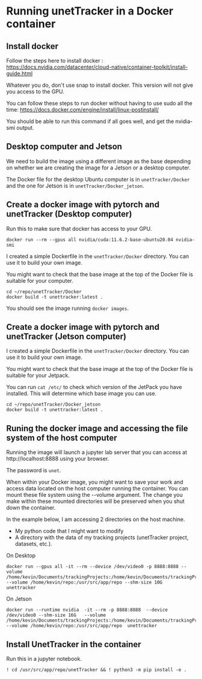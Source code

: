 # Running unetTracker in a Docker container

## Install docker

Follow the steps here to install docker : https://docs.nvidia.com/datacenter/cloud-native/container-toolkit/install-guide.html

Whatever you do, don't use snap to install docker. This version will not give you access to the GPU.

You can follow these steps to run docker without having to use sudo all the time: https://docs.docker.com/engine/install/linux-postinstall/

You should be able to run this command if all goes well, and get the nvidia-smi output.


## Desktop computer and Jetson

We need to build the image using a different image as the base depending on whether we are creating the image for a Jetson or a desktop computer.

The Docker file for the desktop Ubuntu computer is in `unetTracker/Docker` and the one for Jetson is in `unetTracker/Docker_jetson`.


## Create a docker image with pytorch and unetTracker (Desktop computer)

Run this to make sure that docker has access to your GPU.

```
docker run --rm --gpus all nvidia/cuda:11.6.2-base-ubuntu20.04 nvidia-smi
```

I created a simple Dockerfile in the `unetTracker/Docker` directory. You can use it to build your own image.

You might want to check that the base image at the top of the Docker file is suitable for your computer.

```
cd ~/repo/unetTracker/Docker
docker build -t unettracker:latest .
```

You should see the image running `docker images`.

## Create a docker image with pytorch and unetTracker (Jetson computer)

I created a simple Dockerfile in the `unetTracker/Docker` directory. You can use it to build your own image.

You might want to check that the base image at the top of the Docker file is suitable for your Jetpack.

You can run `cat /etc/` to check which version of the JetPack you have installed. This will determine which base image you can use.

```
cd ~/repo/unetTracker/Docker_jetson
docker build -t unettracker:latest .
```





## Runing the docker image and accessing the file system of the host computer

Running the image will launch a jupyter lab server that you can access at http://localhost:8888 using your browser.

The password is `unet`.


When within your Docker image, you might want to save your work and access data located on the host computer running the container. You can mount these file system using the --volume argument. The change you make within these mounted directories will be preserved when you shut down the container.

In the example below, I am accessing 2 directories on the host machine.

* My python code that I might want to modify
* A directory with the data of my tracking projects (unetTracker project, datasets, etc.).

On Desktop
```
docker run --gpus all -it --rm --device /dev/video0 -p 8888:8888 --volume /home/kevin/Documents/trackingProjects:/home/kevin/Documents/trackingProjects --volume /home/kevin/repo:/usr/src/app/repo --shm-size 10G  unettracker
```

On Jetson
```
docker run --runtime nvidia  -it --rm -p 8888:8888  --device /dev/video0 --shm-size 16G   --volume /home/kevin/Documents/trackingProjects:/home/kevin/Documents/trackingProjects --volume /home/kevin/repo:/usr/src/app/repo  unettracker
```

## Install UnetTracker in the container

Run this in a jupyter notebook.

```
! cd /usr/src/app/repo/unetTracker && ! python3 -m pip install -e .
```
